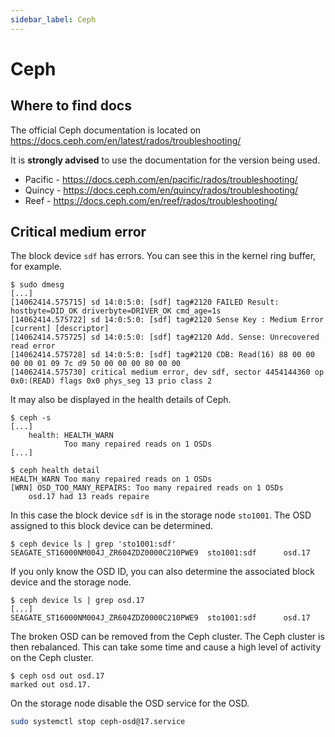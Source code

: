 ```yaml
---
sidebar_label: Ceph
---
```


# Ceph

## Where to find docs

The official Ceph documentation is located on https://docs.ceph.com/en/latest/rados/troubleshooting/

It is **strongly advised** to use the documentation for the version being used.

* Pacific - https://docs.ceph.com/en/pacific/rados/troubleshooting/
* Quincy - https://docs.ceph.com/en/quincy/rados/troubleshooting/
* Reef - https://docs.ceph.com/en/reef/rados/troubleshooting/

## Critical medium error

The block device `sdf` has errors. You can see this in the kernel ring buffer, for example.

```console
$ sudo dmesg
[...]
[14062414.575715] sd 14:0:5:0: [sdf] tag#2120 FAILED Result: hostbyte=DID_OK driverbyte=DRIVER_OK cmd_age=1s
[14062414.575722] sd 14:0:5:0: [sdf] tag#2120 Sense Key : Medium Error [current] [descriptor]
[14062414.575725] sd 14:0:5:0: [sdf] tag#2120 Add. Sense: Unrecovered read error
[14062414.575728] sd 14:0:5:0: [sdf] tag#2120 CDB: Read(16) 88 00 00 00 00 01 09 7c d9 50 00 00 00 80 00 00
[14062414.575730] critical medium error, dev sdf, sector 4454144360 op 0x0:(READ) flags 0x0 phys_seg 13 prio class 2
```

It may also be displayed in the health details of Ceph.

```console
$ ceph -s
[...]
    health: HEALTH_WARN
            Too many repaired reads on 1 OSDs
[...]

$ ceph health detail
HEALTH_WARN Too many repaired reads on 1 OSDs
[WRN] OSD_TOO_MANY_REPAIRS: Too many repaired reads on 1 OSDs
    osd.17 had 13 reads repaire
```

In this case the block device `sdf` is in the storage node `sto1001`. The OSD assigned
to this block device can be determined.

```console
$ ceph device ls | grep 'sto1001:sdf'
SEAGATE_ST16000NM004J_ZR604ZDZ0000C210PWE9  sto1001:sdf      osd.17
```

If you only know the OSD ID, you can also determine the associated block device and the storage node.

```console
$ ceph device ls | grep osd.17
[...]
SEAGATE_ST16000NM004J_ZR604ZDZ0000C210PWE9  sto1001:sdf      osd.17
```

The broken OSD can be removed from the Ceph cluster. The Ceph cluster is then rebalanced.
This can take some time and cause a high level of activity on the Ceph cluster.

```console
$ ceph osd out osd.17
marked out osd.17.
```

On the storage node disable the OSD service for the OSD.

```bash
sudo systemctl stop ceph-osd@17.service
```
